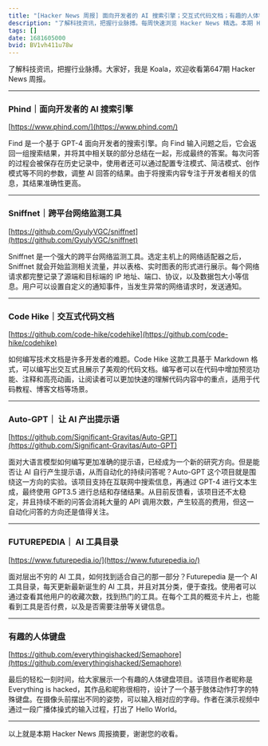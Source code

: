 ```yaml
---
title: "[Hacker News 周报] 面向开发者的 AI 搜索引擎；交互式代码文档；有趣的人体键盘"
description: "了解科技资讯，把握行业脉搏。每周快速浏览 Hacker News 精选。本期 Hacker Newsletter 地址:https://mailchi.mp/hackernewsletter/647"
tags: []
date: 1681605000
bvid: BV1vh411u78w
---
```

了解科技资讯，把握行业脉搏。大家好，我是 Koala，欢迎收看第647期 Hacker News 周报。

---

### Phind｜面向开发者的 AI 搜索引擎
[https://www.phind.com/](https://www.phind.com/)

Find 是一个基于 GPT-4 面向开发者的搜索引擎。向 Find 输入问题之后，它会返回一组搜索结果，并将其中相关联的部分总结在一起，形成最终的答案。每次问答的过程会被保存在历史记录中，使用者还可以通过配置专注模式、简洁模式、创作模式等不同的参数，调整 AI 回答的结果。由于将搜索内容专注于开发者相关的信息，其结果准确性更高。

---

### Sniffnet｜跨平台网络监测工具
[https://github.com/GyulyVGC/sniffnet](https://github.com/GyulyVGC/sniffnet)

Sniffnet 是一个强大的跨平台网络监测工具。选定主机上的网络适配器之后，Sniffnet 就会开始监测相关流量，并以表格、实时图表的形式进行展示。每个网络请求都完整记录了源端和目标端的 IP 地址、端口、协议，以及数据包大小等信息。用户可以设置自定义的通知事件，当发生异常的网络请求时，发送通知。

---

### Code Hike｜交互式代码文档
[https://github.com/code-hike/codehike](https://github.com/code-hike/codehike)

如何编写技术文档是许多开发者的难题。Code Hike 这款工具基于 Markdown 格式，可以编写出交互式且展示了美观的代码文档。编写者可以在代码中增加预览功能、注释和高亮动画，让阅读者可以更加快速的理解代码内容中的重点，适用于代码教程、博客文档等场景。

---

### Auto-GPT｜ 让 AI 产出提示语
[https://github.com/Significant-Gravitas/Auto-GPT](https://github.com/Significant-Gravitas/Auto-GPT)

面对大语言模型如何编写更加准确的提示语，已经成为一个新的研究方向。但是能否让 AI 自行产生提示语，从而自动化的持续问答呢？Auto-GPT 这个项目就是围绕这一方向的实验。该项目支持在互联网中搜索信息，再通过 GPT-4 进行文本生成，最终使用 GPT3.5 进行总结和存储结果。从目前反馈看，该项目还不太稳定，并且持续不断的问答会消耗大量的 API 调用次数，产生较高的费用，但这一自动化问答的方向还是值得关注。

---

### FUTUREPEDIA｜ AI 工具目录
[https://www.futurepedia.io/](https://www.futurepedia.io/)

面对层出不穷的 AI 工具，如何找到适合自己的那一部分？Futurepedia 是一个 AI 工具目录，每天更新最新诞生的 AI 工具，并且对其分类，便于查找。使用者可以通过查看其他用户的收藏次数，找到热门的工具。在每个工具的概览卡片上，也能看到工具是否付费，以及是否需要注册等关键信息。

---

### 有趣的人体键盘
[https://github.com/everythingishacked/Semaphore](https://github.com/everythingishacked/Semaphore)

最后的轻松一刻时间，给大家展示一个有趣的人体键盘项目。该项目作者昵称是 Everything is hacked，其作品和昵称很相符，设计了一个基于肢体动作打字的特殊键盘。在摄像头前摆出不同的姿势，可以输入相对应的字母。作者在演示视频中通过一段广播体操式的输入过程，打出了 Hello World。

---

以上就是本期 Hacker News 周报摘要，谢谢您的收看。

